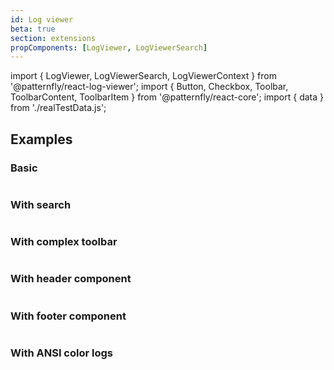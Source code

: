 ```yaml
---
id: Log viewer
beta: true
section: extensions
propComponents: [LogViewer, LogViewerSearch]
---
```


import { LogViewer, LogViewerSearch, LogViewerContext } from '@patternfly/react-log-viewer';
import { Button, Checkbox, Toolbar, ToolbarContent, ToolbarItem } from '@patternfly/react-core';
import { data } from './realTestData.js';

## Examples

### Basic

```js

```

### With search

```js

```

### With complex toolbar

```js

```

### With header component

```js

```

### With footer component

```js

```

### With ANSI color logs

```js

```
